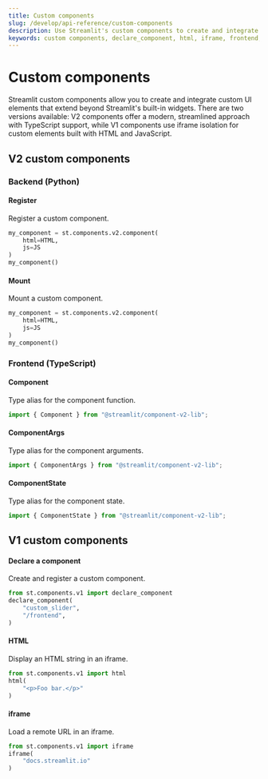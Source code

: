 ```yaml
---
title: Custom components
slug: /develop/api-reference/custom-components
description: Use Streamlit's custom components to create and integrate custom UI elements in your app.
keywords: custom components, declare_component, html, iframe, frontend, react, javascript, custom ui, components v1, components v2
---
```


# Custom components

Streamlit custom components allow you to create and integrate custom UI elements that extend beyond Streamlit's built-in widgets. There are two versions available: V2 components offer a modern, streamlined approach with TypeScript support, while V1 components use iframe isolation for custom elements built with HTML and JavaScript.

## V2 custom components

### Backend (Python)

<TileContainer>

<RefCard href="/develop/api-reference/custom-components/st.components.v2.component">

<h4>Register</h4>

Register a custom component.

```python
my_component = st.components.v2.component(
    html=HTML,
    js=JS
)
my_component()
```

</RefCard>

<RefCard href="/develop/api-reference/custom-components/st.components.v2.types.bidicomponentcallable">

<h4>Mount</h4>

Mount a custom component.

```python
my_component = st.components.v2.component(
    html=HTML,
    js=JS
)
my_component()
```

</RefCard>

</TileContainer>

### Frontend (TypeScript)

<TileContainer>

<RefCard href="/develop/api-reference/custom-components/component-v2-lib-component">

<h4>Component</h4>

Type alias for the component function.

```typescript
import { Component } from "@streamlit/component-v2-lib";
```

</RefCard>

<RefCard href="/develop/api-reference/custom-components/component-v2-lib-componentargs">

<h4>ComponentArgs</h4>

Type alias for the component arguments.

```typescript
import { ComponentArgs } from "@streamlit/component-v2-lib";
```

</RefCard>

<RefCard href="/develop/api-reference/custom-components/component-v2-lib-componentstate">

<h4>ComponentState</h4>

Type alias for the component state.

```typescript
import { ComponentState } from "@streamlit/component-v2-lib";
```

</RefCard>

</TileContainer>

## V1 custom components

<TileContainer>

<RefCard href="/develop/api-reference/custom-components/st.components.v1.declare_component">

<h4>Declare a component</h4>

Create and register a custom component.

```python
from st.components.v1 import declare_component
declare_component(
    "custom_slider",
    "/frontend",
)
```

</RefCard>

<RefCard href="/develop/api-reference/custom-components/st.components.v1.html">

<h4>HTML</h4>

Display an HTML string in an iframe.

```python
from st.components.v1 import html
html(
    "<p>Foo bar.</p>"
)
```

</RefCard>

<RefCard href="/develop/api-reference/custom-components/st.components.v1.iframe">

<h4>iframe</h4>

Load a remote URL in an iframe.

```python
from st.components.v1 import iframe
iframe(
    "docs.streamlit.io"
)
```

</RefCard>

</TileContainer>
